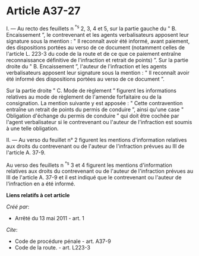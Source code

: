 # Article A37-27

I. ― Au recto des feuillets n
  <sup>°s</sup> 2, 3, 4 et 5, sur la partie gauche du " B. Encaissement ”, le contrevenant et les agents verbalisateurs
apposent leur signature sous la mention : " Il reconnaît avoir été informé, avant paiement, des dispositions portées au verso
de ce document (notamment celles de l'article L. 223-3 du code de la route et de ce que ce paiement entraîne reconnaissance
définitive de l'infraction et retrait de points) ”. Sur la partie droite du " B. Encaissement ”, l'auteur de l'infraction et
les agents verbalisateurs apposent leur signature sous la mention : " Il reconnaît avoir été informé des dispositions portées
au verso de ce document ”. 

Sur la partie droite " C. Mode de règlement ” figurent les informations relatives au mode de règlement de l'amende
forfaitaire ou de la consignation. La mention suivante y est apposée : " Cette contravention entraîne un retrait de points du
permis de conduire ”, ainsi qu'une case " Obligation d'échange du permis de conduire ” qui doit être cochée par l'agent
verbalisateur si le contrevenant ou l'auteur de l'infraction est soumis à une telle obligation. 

II. ― Au verso du feuillet n° 2 figurent les mentions d'information relatives aux droits du contrevenant ou de l'auteur de
l'infraction prévues au III de l'article A. 37-9.

Au verso des feuillets n
  <sup>°s</sup> 3 et 4 figurent les mentions d'information relatives aux droits du contrevenant ou de l'auteur de
l'infraction prévues au III de l'article A. 37-9 et il est indiqué que le contrevenant ou l'auteur de l'infraction en a été
informé.

**Liens relatifs à cet article**

_Créé par_:

  - Arrêté du 13 mai 2011 - art. 1

_Cite_:

  - Code de procédure pénale - art. A37-9
  - Code de la route. - art. L223-3
